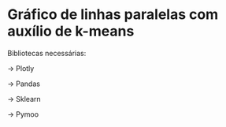 # Gráfico de linhas paralelas com auxílio de k-means

Bibliotecas necessárias:

-> Plotly

-> Pandas

-> Sklearn

-> Pymoo
